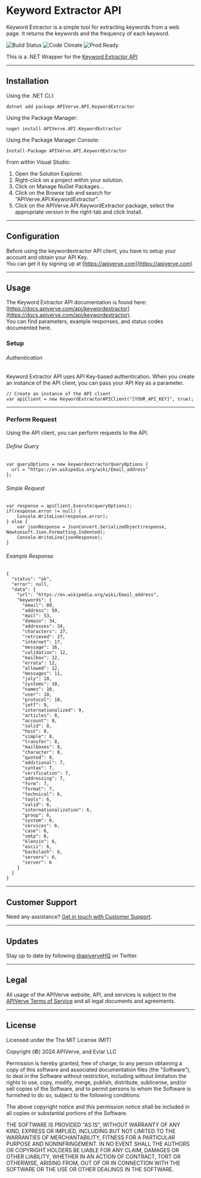 Keyword Extractor API
============

Keyword Extractor is a simple tool for extracting keywords from a web page. It returns the keywords and the frequency of each keyword.

![Build Status](https://img.shields.io/badge/build-passing-green)
![Code Climate](https://img.shields.io/badge/maintainability-B-purple)
![Prod Ready](https://img.shields.io/badge/production-ready-blue)

This is a .NET Wrapper for the [Keyword Extractor API](https://apiverve.com/marketplace/api/keywordextractor)

---

## Installation

Using the .NET CLI:
```
dotnet add package APIVerve.API.KeywordExtractor
```

Using the Package Manager:
```
nuget install APIVerve.API.KeywordExtractor
```

Using the Package Manager Console:
```
Install-Package APIVerve.API.KeywordExtractor
```

From within Visual Studio:

1. Open the Solution Explorer.
2. Right-click on a project within your solution.
3. Click on Manage NuGet Packages...
4. Click on the Browse tab and search for "APIVerve.API.KeywordExtractor".
5. Click on the APIVerve.API.KeywordExtractor package, select the appropriate version in the right-tab and click Install.


---

## Configuration

Before using the keywordextractor API client, you have to setup your account and obtain your API Key.  
You can get it by signing up at [https://apiverve.com](https://apiverve.com)

---

## Usage

The Keyword Extractor API documentation is found here: [https://docs.apiverve.com/api/keywordextractor](https://docs.apiverve.com/api/keywordextractor).  
You can find parameters, example responses, and status codes documented here.

### Setup

###### Authentication
Keyword Extractor API uses API Key-based authentication. When you create an instance of the API client, you can pass your API Key as a parameter.

```
// Create an instance of the API client
var apiClient = new KeywordExtractorAPIClient("[YOUR_API_KEY]", true);
```

---


### Perform Request
Using the API client, you can perform requests to the API.

###### Define Query

```
var queryOptions = new keywordextractorQueryOptions {
  url = "https://en.wikipedia.org/wiki/Email_address"
};
```

###### Simple Request

```
var response = apiClient.Execute(queryOptions);
if(response.error != null) {
	Console.WriteLine(response.error);
} else {
    var jsonResponse = JsonConvert.SerializeObject(response, Newtonsoft.Json.Formatting.Indented);
    Console.WriteLine(jsonResponse);
}
```

###### Example Response

```
{
  "status": "ok",
  "error": null,
  "data": {
    "url": "https://en.wikipedia.org/wiki/Email_address",
    "keywords": {
      "email": 89,
      "address": 59,
      "mail": 53,
      "domain": 34,
      "addresses": 34,
      "characters": 27,
      "retrieved": 27,
      "internet": 17,
      "message": 16,
      "validation": 12,
      "mailbox": 12,
      "errata": 12,
      "allowed": 12,
      "messages": 11,
      "july": 10,
      "systems": 10,
      "names": 10,
      "user": 10,
      "protocol": 10,
      "ietf": 9,
      "internationalized": 9,
      "articles": 8,
      "account": 8,
      "solid": 8,
      "host": 8,
      "simple": 8,
      "transfer": 8,
      "mailboxes": 8,
      "character": 8,
      "quoted": 8,
      "additional": 7,
      "syntax": 7,
      "verification": 7,
      "addressing": 7,
      "form": 7,
      "format": 7,
      "technical": 6,
      "tools": 6,
      "valid": 6,
      "internationalization": 6,
      "group": 6,
      "system": 6,
      "services": 6,
      "case": 6,
      "smtp": 6,
      "klensin": 6,
      "ascii": 6,
      "backslash": 6,
      "servers": 6,
      "server": 6
    }
  }
}
```

---

## Customer Support

Need any assistance? [Get in touch with Customer Support](https://apiverve.com/contact).

---

## Updates
Stay up to date by following [@apiverveHQ](https://twitter.com/apiverveHQ) on Twitter.

---

## Legal

All usage of the APIVerve website, API, and services is subject to the [APIVerve Terms of Service](https://apiverve.com/terms) and all legal documents and agreements.

---

## License
Licensed under the The MIT License (MIT)

Copyright (&copy;) 2024 APIVerve, and Evlar LLC

Permission is hereby granted, free of charge, to any person obtaining a copy of this software and associated documentation files (the "Software"), to deal in the Software without restriction, including without limitation the rights to use, copy, modify, merge, publish, distribute, sublicense, and/or sell copies of the Software, and to permit persons to whom the Software is furnished to do so, subject to the following conditions:

The above copyright notice and this permission notice shall be included in all copies or substantial portions of the Software.

THE SOFTWARE IS PROVIDED "AS IS", WITHOUT WARRANTY OF ANY KIND, EXPRESS OR IMPLIED, INCLUDING BUT NOT LIMITED TO THE WARRANTIES OF MERCHANTABILITY, FITNESS FOR A PARTICULAR PURPOSE AND NONINFRINGEMENT. IN NO EVENT SHALL THE AUTHORS OR COPYRIGHT HOLDERS BE LIABLE FOR ANY CLAIM, DAMAGES OR OTHER LIABILITY, WHETHER IN AN ACTION OF CONTRACT, TORT OR OTHERWISE, ARISING FROM, OUT OF OR IN CONNECTION WITH THE SOFTWARE OR THE USE OR OTHER DEALINGS IN THE SOFTWARE.